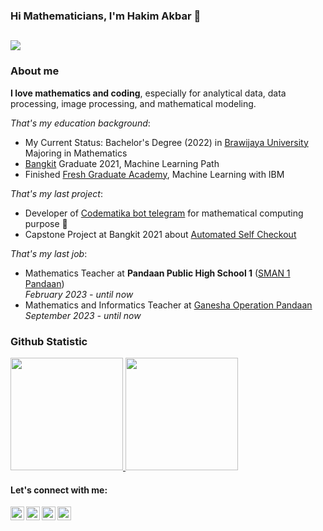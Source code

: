 ### Hi Mathematicians, I'm Hakim Akbar 👋
![](https://komarev.com/ghpvc/?username=hakimakbarmaulana&color=blue&style=flat-square&label=visitors)
---

### About me

**I love mathematics and coding**, especially for analytical data, data processing, image processing, and mathematical modeling. 

*That's my education background*:

- My Current Status: Bachelor's Degree (2022) in [Brawijaya University](https://ub.ac.id/) Majoring in Mathematics
- [Bangkit](https://grow.google/intl/id_id/bangkit/) Graduate 2021, Machine Learning Path
- Finished [Fresh Graduate Academy](https://digitalent.kominfo.go.id/), Machine Learning with IBM

*That's my last project*:

- Developer of [Codematika bot telegram](https://t.me/codematikabot) for mathematical computing purpose 🎉
- Capstone Project at Bangkit 2021 about [Automated Self Checkout](https://github.com/hanan221/B21-CAP0454)

*That's my last job*:

- Mathematics Teacher at **Pandaan Public High School 1** ([SMAN 1 Pandaan](https://smanda.sch.id/)) \
  *February 2023 - until now*
- Mathematics and Informatics Teacher at [Ganesha Operation Pandaan](https://www.instagram.com/go_pandaan/?hl=id) \
  *September 2023 - until now*

### Github Statistic
<p align="left">
<a href="https://github.com/hakimakbarmaulana">
  <img height="180em" src="https://github-readme-stats-eight-theta.vercel.app/api?username=hakimakbarmaulana&show_icons=true&theme=algolia&include_all_commits=true&count_private=true"/>
  <img height="180em" src="https://github-readme-stats-eight-theta.vercel.app/api/top-langs/?username=hakimakbarmaulana&layout=compact&langs_count=5&theme=algolia"/>
</a>
</p>

#### Let's connect with me:

[<img align="left" alt="hakimakbar | Facebook" width="22px" src="https://www.freepnglogos.com/uploads/facebook-logo-13.png" />][facebook]
[<img align="left" alt="hakimakbar | LinkedIn" width="22px" src="https://media-exp1.licdn.com/dms/image/C4D0BAQGyOWvr4W0Pow/company-logo_200_200/0/1590003577120?e=2159024400&v=beta&t=CtsDFVp0TAdwyg73A8F82MohzKpAQy-pUGA13atPG6A" />][linkedin]
[<img align="left" alt="hakimakbar | Instagram" width="22px" src="https://upload.wikimedia.org/wikipedia/commons/thumb/e/e7/Instagram_logo_2016.svg/1200px-Instagram_logo_2016.svg.png" />][instagram]
[<img align="left" alt="hakimakbar | Telegram" width="22px" src="https://upload.wikimedia.org/wikipedia/commons/thumb/8/82/Telegram_logo.svg/1024px-Telegram_logo.svg.png" />][telegram]

<br/>

[facebook]: https://www.facebook.com/profile.php?id=100007099277951
[linkedin]: https://www.linkedin.com/in/mochamad-hakim-akbar-assidiq-maulana-45b2a1216
[instagram]: https://www.instagram.com/hakimakbarmaulana
[telegram]: https://t.me/hakimakbar
